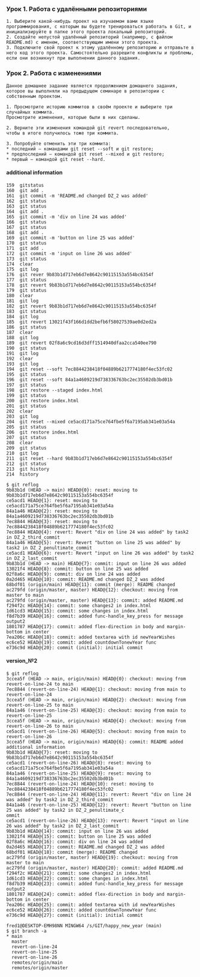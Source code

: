 ### Урок 1. Работа с удалёнными репозиториями

    1. Выберите какой-нибудь проект на изучаемом вами языке программирования, с которым вы будете тренироваться работать в Git, и инициализируйте в папке этого проекта локальный репозиторий.
    2. Создайте непустой удалённый репозиторий (например, с файлом README.md) с именем, соответствующим имени этого проекта.
    3. Подключите свой проект к этому удалённому репозиторию и отправьте в него код этого проекта. Самостоятельно разрешите конфликты и проблемы, если они возникнут при выполнении данного задания.

### Урок 2. Работа с изменениями

    Данное домашнее задание является продолжением домашнего задания,
    которое вы выполняли на предыдущем семинаре в репозитории с собственным проектом.

    1. Просмотрите историю коммитов в своём проекте и выберите три случайных коммита.
    Просмотрите изменения, которые были в них сделаны.

    2. Верните эти изменения командой git revert последовательно,
    чтобы в итоге получилось тоже три коммита.

    3. Попробуйте отменить эти три коммита:
    * последний — командами git reset --soft и git restore;
    * предпоследний — командой git reset --mixed и git restore;
    * первый — командой git reset --hard.

#### additional information

    159  gitstatus
    160  git add .
    161  git commit -m 'README.md changed DZ_2 was added'
    162  git status
    163  git status
    164  git add .
    165  git commit -m 'div on line 24 was added'
    166  git status
    167  git status
    168  git add .
    169  git commit -m 'button on line 25 was added'
    170  git status
    171  git add .
    172  git commit -m 'input on line 26 was added'
    173  git status
    174  clear
    175  git log
    176  git rever 9b83b1d717eb6d7e8642c90115153a554bc6354f
    177  git status
    178  git revert 9b83b1d717eb6d7e8642c90115153a554bc6354f
    179  git status
    180  clear
    181  git log
    182  git revert 9b83b1d717eb6d7e8642c90115153a554bc6354f
    183  git status
    184  git log
    185  git revert 13021f43f166d1dd2befb6f58027539ae0d2ed2a
    186  git status
    187  clear
    188  git log
    189  git revert 02f8a6c9cd16d3dff1514940dfaa2cca540ee790
    190  git status
    191  git log
    192  clear
    193  git log
    194  git reset --soft 7ec8844238418f04889b6217774180f4ec53fc02
    195  git status
    196  git reset --soft 84a1a4609219d738336763bc2ec35502db3bd01b
    197  git status
    198  git restore --staged index.html
    199  git status
    200  git restore index.html
    201  git status
    202  clear
    203  git log
    204  git reset --mixed ce5acd171a75ce764fbe5f6a7195ab341e03a54a
    205  git status
    206  git restore index.html
    207  git status
    208  clear
    209  git status
    210  git log
    211  git reset --hard 9b83b1d717eb6d7e8642c90115153a554bc6354f
    212  git status
    213  git history
    214  history

    $ git reflog
    9b83b1d (HEAD -> main) HEAD@{0}: reset: moving to 9b83b1d717eb6d7e8642c90115153a554bc6354f
    ce5acd1 HEAD@{1}: reset: moving to ce5acd171a75ce764fbe5f6a7195ab341e03a54a
    84a1a46 HEAD@{2}: reset: moving to 84a1a4609219d738336763bc2ec35502db3bd01b
    7ec8844 HEAD@{3}: reset: moving to 7ec8844238418f04889b6217774180f4ec53fc02
    7ec8844 HEAD@{4}: revert: Revert "div on line 24 was added" by task2 in DZ_2_third_commit
    84a1a46 HEAD@{5}: revert: Revert "button on line 25 was added" by task2 in DZ_2_penultimate_commit
    ce5acd1 HEAD@{6}: revert: Revert "input on line 26 was added" by task2 in DZ_2_last_commit
    9b83b1d (HEAD -> main) HEAD@{7}: commit: input on line 26 was added
    13021f4 HEAD@{8}: commit: button on line 25 was added
    02f8a6c HEAD@{9}: commit: div on line 24 was added
    0a2d465 HEAD@{10}: commit: README.md changed DZ_2 was added
    68bdf01 (origin/main) HEAD@{11}: commit (merge): README changed
    ac279fd (origin/master, master) HEAD@{12}: checkout: moving from master to main
    ac279fd (origin/master, master) HEAD@{13}: commit: added README.md
    f294f2c HEAD@{14}: commit: some changes2 in index.html
    1d61cd3 HEAD@{15}: commit: some changes in index.html
    f8d7b39 HEAD@{16}: commit: added func-handle_key_press for message output2
    1801787 HEAD@{17}: commit: added flex-direction in body and margin-bottom in center
    7ea206c HEAD@{18}: commit: added textarea with id newYearWishes
    ec6ce52 HEAD@{19}: commit: added countdownTonewYear func
    e736c9d HEAD@{20}: commit (initial): initial commit

#### version_№2

    $ git reflog
    3ccea5f (HEAD -> main, origin/main) HEAD@{0}: checkout: moving from revert-on-line-24 to main
    7ec8844 (revert-on-line-24) HEAD@{1}: checkout: moving from main to revert-on-line-24
    3ccea5f (HEAD -> main, origin/main) HEAD@{2}: checkout: moving from revert-on-line-25 to main
    84a1a46 (revert-on-line-25) HEAD@{3}: checkout: moving from main to revert-on-line-25
    3ccea5f (HEAD -> main, origin/main) HEAD@{4}: checkout: moving from revert-on-line-26 to main
    ce5acd1 (revert-on-line-26) HEAD@{5}: checkout: moving from main to revert-on-line-26
    3ccea5f (HEAD -> main, origin/main) HEAD@{6}: commit: README added additional information
    9b83b1d HEAD@{7}: reset: moving to 9b83b1d717eb6d7e8642c90115153a554bc6354f
    ce5acd1 (revert-on-line-26) HEAD@{8}: reset: moving to ce5acd171a75ce764fbe5f6a7195ab341e03a54a
    84a1a46 (revert-on-line-25) HEAD@{9}: reset: moving to 84a1a4609219d738336763bc2ec35502db3bd01b
    7ec8844 (revert-on-line-24) HEAD@{10}: reset: moving to 7ec8844238418f04889b6217774180f4ec53fc02
    7ec8844 (revert-on-line-24) HEAD@{11}: revert: Revert "div on line 24 was added" by task2 in DZ_2_third_commit
    84a1a46 (revert-on-line-25) HEAD@{12}: revert: Revert "button on line 25 was added" by task2 in DZ_2_penultimate_c
    ommit
    ce5acd1 (revert-on-line-26) HEAD@{13}: revert: Revert "input on line 26 was added" by task2 in DZ_2_last_commit
    9b83b1d HEAD@{14}: commit: input on line 26 was added
    13021f4 HEAD@{15}: commit: button on line 25 was added
    02f8a6c HEAD@{16}: commit: div on line 24 was added
    0a2d465 HEAD@{17}: commit: README.md changed DZ_2 was added
    68bdf01 HEAD@{18}: commit (merge): README changed
    ac279fd (origin/master, master) HEAD@{19}: checkout: moving from master to main
    ac279fd (origin/master, master) HEAD@{20}: commit: added README.md
    f294f2c HEAD@{21}: commit: some changes2 in index.html
    1d61cd3 HEAD@{22}: commit: some changes in index.html
    f8d7b39 HEAD@{23}: commit: added func-handle_key_press for message output2
    1801787 HEAD@{24}: commit: added flex-direction in body and margin-bottom in center
    7ea206c HEAD@{25}: commit: added textarea with id newYearWishes
    ec6ce52 HEAD@{26}: commit: added countdownTonewYear func
    e736c9d HEAD@{27}: commit (initial): initial commit
    
    fred1@DESKTOP-EMH98NN MINGW64 /s/GIT/happy_new_year (main)
    $ git branch -a
    * main
      master
      revert-on-line-24
      revert-on-line-25
      revert-on-line-26
      remotes/origin/main
      remotes/origin/master

